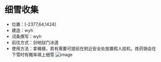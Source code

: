 # 细雪收集
- 位置：[-2377,64,1424]
- 建造：wyh
- 词条撰写：wyh
- 前往方式：剑地狱门冰道
- 使用方法：拿桶擓，若有需要可提前在附近安全处放置假人挂机，炼药锅会在下雪时有概率填上细雪
![image](https://github.com/user-attachments/assets/ce154193-81be-4052-be2a-4f663c28fd44)
